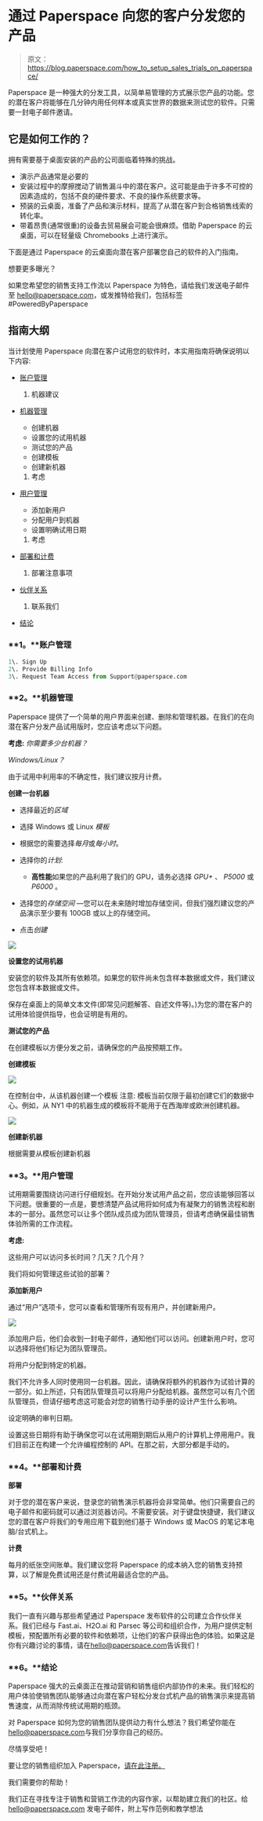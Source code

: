 # 通过 Paperspace 向您的客户分发您的产品

> 原文：<https://blog.paperspace.com/how_to_setup_sales_trials_on_paperspace/>

Paperspace 是一种强大的分发工具，以简单易管理的方式展示您产品的功能。您的潜在客户将能够在几分钟内用任何样本或真实世界的数据来测试您的软件。只需要一封电子邮件邀请。

## 它是如何工作的？

拥有需要基于桌面安装的产品的公司面临着特殊的挑战。

*   演示产品通常是必要的
*   安装过程中的摩擦搅动了销售漏斗中的潜在客户。这可能是由于许多不可控的因素造成的，包括不良的硬件要求、不良的操作系统要求等。
*   预装的云桌面，准备了产品和演示材料，提高了从潜在客户到合格销售线索的转化率。
*   带着昂贵(通常很重)的设备去贸易展会可能会很麻烦。借助 Paperspace 的云桌面，可以在轻量级 Chromebooks 上进行演示。

下面是通过 Paperspace 的云桌面向潜在客户部署您自己的软件的入门指南。

想要更多曝光？

如果您希望您的销售支持工作流以 Paperspace 为特色，请给我们发送电子邮件至 hello@paperspace.com，或发推特给我们，包括标签#PoweredByPaperspace

## **指南大纲**

当计划使用 Paperspace 向潜在客户试用您的软件时，本实用指南将确保说明以下内容:

*   [账户管理](#account)

    1.  机器建议
*   [机器管理](#machine)
    *   创建机器
    *   设置您的试用机器
    *   测试您的产品
    *   创建模板
    *   创建新机器
    1.  考虑
*   [用户管理](#user)
    *   添加新用户
    *   分配用户到机器
    *   设置明确试用日期
    1.  考虑
*   [部署和计费](#payments)

    1.  部署注意事项
*   [伙伴关系](#partnerships)
    1.  联系我们
*   [结论](#conclusion)

### **1。**账户管理

```py
1\. Sign Up
2\. Provide Billing Info
3\. Request Team Access from Support@paperspace.com 
```

### **2。**机器管理

Paperspace 提供了一个简单的用户界面来创建、删除和管理机器。在我们的在向潜在客户分发产品试用版时，您应该考虑以下问题。

**考虑:**
*你需要多少台机器？*

*Windows/Linux？*

由于试用中利用率的不确定性，我们建议按月计费。

**创建一台机器**

*   选择最近的*区域*

*   选择 Windows 或 Linux *模板*

*   根据您的需要选择*每月*或*每小时*。

*   选择你的*计划*:

    *   **高性能**如果您的产品利用了我们的 GPU，请务必选择 *GPU+* 、 *P5000* 或 *P6000* 。
*   选择您的*存储空间* —您可以在未来随时增加存储空间，但我们强烈建议您的产品演示至少要有 100GB 或以上的存储空间。

*   点击*创建*

![](img/cba185511daf620e96b0dfdcef961853.png)

**设置您的试用机器**

安装您的软件及其所有依赖项。如果您的软件尚未包含样本数据或文件，我们建议您包含样本数据或文件。

保存在桌面上的简单文本文件(即常见问题解答、自述文件等)。)为您的潜在客户的试用体验提供指导，也会证明是有用的。

**测试您的产品**

在创建模板以方便分发之前，请确保您的产品按预期工作。

**创建模板**

![](img/acbbc56fa484b173077d1ebe1d4ddbd9.png)

在控制台中，从该机器创建一个模板
注意:
模板当前仅限于最初创建它们的数据中心。例如，从 NY1 中的机器生成的模板将不能用于在西海岸或欧洲创建机器。

![](img/b0f23c1bda94749bcbcd9a6ecb54bd54.png)

**创建新机器**

根据需要从模板创建新机器

### **3。**用户管理

试用期需要围绕访问进行仔细规划。在开始分发试用产品之前，您应该能够回答以下问题。很重要的一点是，要想清楚产品试用将如何成为有凝聚力的销售流程和剧本的一部分。虽然您可以让多个团队成员成为团队管理员，但请考虑确保最佳销售体验所需的工作流程。

**考虑:**

这些用户可以访问多长时间？几天？几个月？

我们将如何管理这些试验的部署？

**添加新用户**

通过“用户”选项卡，您可以查看和管理所有现有用户，并创建新用户。

![](img/8fc9d8fa46d1328ffc7a3726a6b7451c.png)

添加用户后，他们会收到一封电子邮件，通知他们可以访问。创建新用户时，您可以选择将他们标记为团队管理员。

将用户分配到特定的机器。

我们不允许多人同时使用同一台机器。因此，请确保将额外的机器作为试验计算的一部分。如上所述，只有团队管理员可以将用户分配给机器。虽然您可以有几个团队管理员，但请仔细考虑这可能会对您的销售行动手册的设计产生什么影响。

设定明确的审判日期。

设置这些日期将有助于确保您可以在试用期到期后从用户的计算机上停用用户。我们目前正在构建一个允许编程控制的 API。在那之前，大部分都是手动的。

### **4。**部署和计费

**部署**

对于您的潜在客户来说，登录您的销售演示机器将会非常简单。他们只需要自己的电子邮件和密码就可以通过浏览器访问。不需要安装。对于键盘快捷键，我们建议您的潜在客户将我们的专用应用下载到他们基于 Windows 或 MacOS 的笔记本电脑/台式机上。

**计费**

每月的纸张空间账单。我们建议您将 Paperspace 的成本纳入您的销售支持预算，以了解是免费试用还是付费试用最适合您的产品。

### **5。**伙伴关系

我们一直有兴趣与那些希望通过 Paperspace 发布软件的公司建立合作伙伴关系。我们已经与 Fast.ai、H2O.ai 和 Parsec 等公司和组织合作，为用户提供定制模板，预配置所有必要的软件和依赖项，让他们的客户获得出色的体验。如果这是你有兴趣讨论的事情，请在[hello@paperspace.com](mailto:hello@paperspace.com)告诉我们！

### **6。**结论

Paperspace 强大的云桌面正在推动营销和销售组织内部协作的未来。我们轻松的用户体验使销售团队能够通过向潜在客户轻松分发台式机产品的销售演示来提高销售速度，从而消除传统试用期的瓶颈。

对 Paperspace 如何为您的销售团队提供动力有什么想法？我们希望你能在[hello@paperspace.com](mailto:hello@paperspace.com)与我们分享你自己的经历。

尽情享受吧！

要让您的销售组织加入 Paperspace，[请在此注册。](https://www.paperspace.com/account/signup?utm-campaign=distributeblog)

我们需要你的帮助！

我们正在寻找专注于销售和营销工作流的内容作家，以帮助建立我们的社区。给 hello@paperspace.com 发电子邮件，附上写作范例和教学想法